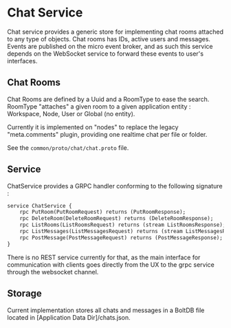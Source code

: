 # Chat Service

Chat service provides a generic store for implementing chat rooms attached to any type of objects. Chat rooms has IDs, active users and messages. Events are published on the micro event broker, and as such this service depends on the WebSocket service to forward these events to user's interfaces.

## Chat Rooms

Chat Rooms are defined by a Uuid and a RoomType to ease the search. RoomType "attaches" a given room to a given application entity : Workspace, Node, User or Global (no entity).

Currently it is implemented on "nodes" to replace the legacy "meta.comments" plugin, providing one realtime chat per file or folder.

See the `common/proto/chat/chat.proto` file.

## Service

ChatService provides a GRPC handler conforming to the following signature :

```protobuf
service ChatService {
    rpc PutRoom(PutRoomRequest) returns (PutRoomResponse);
    rpc DeleteRoom(DeleteRoomRequest) returns (DeleteRoomResponse);
    rpc ListRooms(ListRoomsRequest) returns (stream ListRoomsResponse);
    rpc ListMessages(ListMessagesRequest) returns (stream ListMessagesResponse);
    rpc PostMessage(PostMessageRequest) returns (PostMessageResponse);
}
```

There is no REST service currently for that, as the main interface for communication with clients goes directly from the UX to the grpc service through the websocket channel.

## Storage

Current implementation stores all chats and messages in a BoltDB file located in [Application Data Dir]/chats.json.
